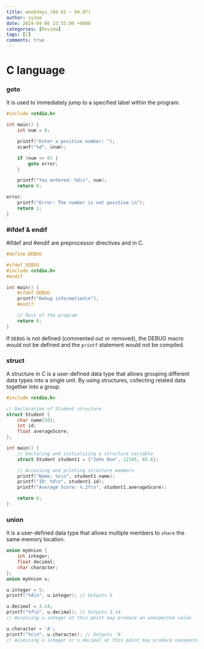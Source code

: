 ```yaml
---
title: weekdays_(04.01 ~ 04.07)
author: syJoe
date: 2024-04-06 23:55:00 +0800
categories: [Review]
tags: [C]
comments: true
---
```


# C language

### goto

It is used to immediately jump to a specified label within the program. 

```C
#include <stdio.h>

int main() {
    int num = 0;

    printf("Enter a positive number: ");
    scanf("%d", &num);

    if (num <= 0) {
        goto error;
    }

    printf("You entered: %d\n", num);
    return 0;

error:
    printf("Error: The number is not positive.\n");
    return 1;
}
```

### #ifdef & endif

#ifdef and #endif are preprocessor directives and in C.

```C
#define DEBUG

#ifdef DEBUG
#include <stdio.h>
#endif

int main() {
    #ifdef DEBUG
    printf("Debug information\n");
    #endif

    // Rest of the program
    return 0;
}
```
If `DEBUG` is not defined (commented out or removed), the DEBUG macro would not be defined and the `printf` statement would not be compiled.

### struct

A structure in C is a user-defined data type that allows grouping different data types into a single unit. By using structures, collecting related data together into a group.

```C
#include <stdio.h>

// Declaration of Student structure
struct Student {
    char name[50];
    int id;
    float averageScore;
};

int main() {
    // Declaring and initializing a structure variable
    struct Student student1 = {"John Doe", 12345, 85.6};

    // Accessing and printing structure members
    printf("Name: %s\n", student1.name);
    printf("ID: %d\n", student1.id);
    printf("Average Score: %.2f\n", student1.averageScore);

    return 0;
}
```

### union

It is a user-defined data type that allows multiple members to `share` the same memory location.

```C
union myUnion {
    int integer;
    float decimal;
    char character;
};
union myUnion u;

u.integer = 5;
printf("%d\n", u.integer); // Outputs 5

u.decimal = 3.14;
printf("%f\n", u.decimal); // Outputs 3.14
// Accessing u.integer at this point may produce an unexpected value

u.character = 'A';
printf("%c\n", u.character); // Outputs 'A'
// Accessing u.integer or u.decimal at this point may produce unexpected values
```

